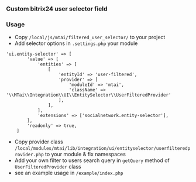 ### Custom bitrix24 user selector field

### Usage

- Copy `/local/js/mtai/filtered_user_selector/` to your project
- Add selector options in `.settings.php` your module

```
'ui.entity-selector' => [
        'value' => [
            'entities' => [
                [
                    'entityId' => 'user-filtered',
                    'provider' => [
                        'moduleId' => 'mtai',
                        'className' => '\\MTai\\Integration\\UI\\EntitySelector\\UserFilteredProvider'
                    ],
                ],
            ],
            'extensions' => ['socialnetwork.entity-selector'],
        ],
        'readonly' => true,
    ]
```

- Copy provider class `/local/modules/mtai/lib/integration/ui/entityselector/userfilteredprovider.php` to your module & fix namespaces
- Add your own filter to users search query in `getQuery` method of `UserFilteredProvider` class
- see an example usage in `/example/index.php`